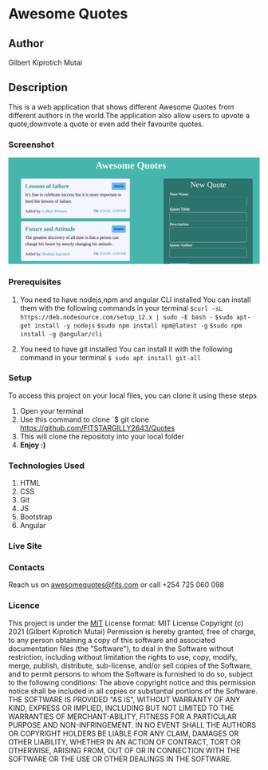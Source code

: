 # Awesome Quotes
## Author
Gilbert Kiprotich Mutai
## Description
This is a web application that shows different Awesome Quotes from different authors in the world.The application also allow users to upvote a quote,downvote a quote or even add their favourite quotes.
### Screenshot
![](./src/assets/awesome.png)
### Prerequisites
1. You need to have nodejs,npm and angular CLI installed
You can install them with the following commands in your terminal
`$curl -sL https://deb.nodesource.com/setup_12.x | sudo -E bash -`
`$sudo apt-get install -y nodejs`
`$sudo npm install npm@latest -g`
`$sudo npm install -g @angular/cli`

2. You need to have git installed
You can install it with the following command in your terminal
`$ sudo apt install git-all`

### Setup
To access this project on your local files, you can clone it using these steps
1. Open your terminal
1. Use this command to clone `$ git clone https://github.com/FITSTARGILLY2643/Quotes
1. This will clone the repositoty into your local folder
1. __Enjoy :)__
### Technologies Used
1. HTML
1. CSS
1. Git 
1. JS
1. Bootstrap
1. Angular
### Live Site
<!-- View [live](https://fitstargilly2643.github.io/Fits-Pizza-Base/) -->
### Contacts
Reach us on awesomequotes@fits.com or call +254 725 060 098
### Licence
This project is under the  [MIT](LICENSE)
License format:
MIT License
Copyright (c) 2021 (Gilbert Kiprotich Mutai)
Permission is hereby granted, free of charge, to any person obtaining a copy
of this software and associated documentation files (the "Software"), to deal
in the Software without restriction, including without limitation the rights
to use, copy, modify, merge, publish, distribute, sub-license, and/or sell
copies of the Software, and to permit persons to whom the Software is
furnished to do so, subject to the following conditions:
The above copyright notice and this permission notice shall be included in all
copies or substantial portions of the Software.
THE SOFTWARE IS PROVIDED "AS IS", WITHOUT WARRANTY OF ANY KIND, EXPRESS OR
IMPLIED, INCLUDING BUT NOT LIMITED TO THE WARRANTIES OF MERCHANT-ABILITY,
FITNESS FOR A PARTICULAR PURPOSE AND NON-INFRINGEMENT. IN NO EVENT SHALL THE
AUTHORS OR COPYRIGHT HOLDERS BE LIABLE FOR ANY CLAIM, DAMAGES OR OTHER
LIABILITY, WHETHER IN AN ACTION OF CONTRACT, TORT OR OTHERWISE, ARISING FROM,
OUT OF OR IN CONNECTION WITH THE SOFTWARE OR THE USE OR OTHER DEALINGS IN THE
SOFTWARE. 
